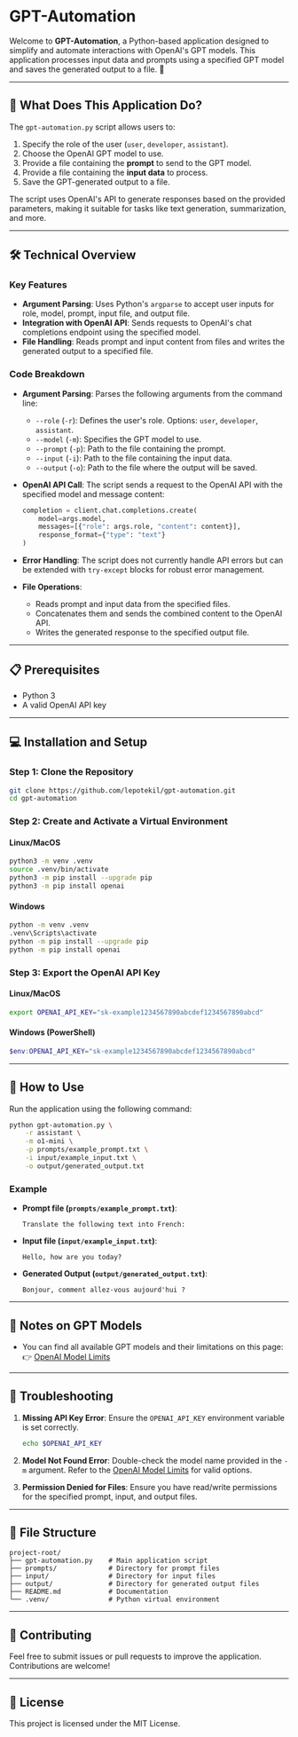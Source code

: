 # GPT-Automation

Welcome to **GPT-Automation**, a Python-based application designed to simplify and automate interactions with OpenAI's GPT models. This application processes input data and prompts using a specified GPT model and saves the generated output to a file. 🚀

---

## 📖 What Does This Application Do?
The `gpt-automation.py` script allows users to:

1. Specify the role of the user (`user`, `developer`, `assistant`).
2. Choose the OpenAI GPT model to use.
3. Provide a file containing the **prompt** to send to the GPT model.
4. Provide a file containing the **input data** to process.
5. Save the GPT-generated output to a file.

The script uses OpenAI's API to generate responses based on the provided parameters, making it suitable for tasks like text generation, summarization, and more.

---

## 🛠️ Technical Overview

### Key Features
- **Argument Parsing**: Uses Python's `argparse` to accept user inputs for role, model, prompt, input file, and output file.
- **Integration with OpenAI API**: Sends requests to OpenAI's chat completions endpoint using the specified model.
- **File Handling**: Reads prompt and input content from files and writes the generated output to a specified file.

### Code Breakdown
- **Argument Parsing**:
  Parses the following arguments from the command line:
  - `--role` (`-r`): Defines the user's role. Options: `user`, `developer`, `assistant`.
  - `--model` (`-m`): Specifies the GPT model to use.
  - `--prompt` (`-p`): Path to the file containing the prompt.
  - `--input` (`-i`): Path to the file containing the input data.
  - `--output` (`-o`): Path to the file where the output will be saved.

- **OpenAI API Call**:
  The script sends a request to the OpenAI API with the specified model and message content:

  ```python
  completion = client.chat.completions.create(
      model=args.model,
      messages=[{"role": args.role, "content": content}],
      response_format={"type": "text"}
  )
  ```

- **Error Handling**: The script does not currently handle API errors but can be extended with `try-except` blocks for robust error management.

- **File Operations**:
  - Reads prompt and input data from the specified files.
  - Concatenates them and sends the combined content to the OpenAI API.
  - Writes the generated response to the specified output file.

---

## 📋 Prerequisites
- Python 3
- A valid OpenAI API key

---

## 💻 Installation and Setup

### Step 1: Clone the Repository
```bash
git clone https://github.com/lepotekil/gpt-automation.git
cd gpt-automation
```

### Step 2: Create and Activate a Virtual Environment

#### Linux/MacOS
```bash
python3 -m venv .venv
source .venv/bin/activate
python3 -m pip install --upgrade pip
python3 -m pip install openai
```

#### Windows
```bash
python -m venv .venv
.venv\Scripts\activate
python -m pip install --upgrade pip
python -m pip install openai
```

### Step 3: Export the OpenAI API Key

#### Linux/MacOS
```bash
export OPENAI_API_KEY="sk-example1234567890abcdef1234567890abcd"
```

#### Windows (PowerShell)
```powershell
$env:OPENAI_API_KEY="sk-example1234567890abcdef1234567890abcd"
```

---

## 🚀 How to Use

Run the application using the following command:

```bash
python gpt-automation.py \
    -r assistant \
    -m o1-mini \
    -p prompts/example_prompt.txt \
    -i input/example_input.txt \
    -o output/generated_output.txt
```

### Example
- **Prompt file (`prompts/example_prompt.txt`)**:
  ```
  Translate the following text into French:
  ```

- **Input file (`input/example_input.txt`)**:
  ```
  Hello, how are you today?
  ```

- **Generated Output (`output/generated_output.txt`)**:
  ```
  Bonjour, comment allez-vous aujourd'hui ?
  ```

---

## 📑 Notes on GPT Models

- You can find all available GPT models and their limitations on this page:
  👉 [OpenAI Model Limits](https://platform.openai.com/settings/organization/limits)

---

## 🧰 Troubleshooting

1. **Missing API Key Error**:
   Ensure the `OPENAI_API_KEY` environment variable is set correctly.

   ```bash
   echo $OPENAI_API_KEY
   ```

2. **Model Not Found Error**:
   Double-check the model name provided in the `-m` argument. Refer to the [OpenAI Model Limits](https://platform.openai.com/settings/organization/limits) for valid options.

3. **Permission Denied for Files**:
   Ensure you have read/write permissions for the specified prompt, input, and output files.

---

## 📂 File Structure

```
project-root/
├── gpt-automation.py    # Main application script
├── prompts/             # Directory for prompt files
├── input/               # Directory for input files
├── output/              # Directory for generated output files
├── README.md            # Documentation
└── .venv/               # Python virtual environment
```

---

## 🌟 Contributing
Feel free to submit issues or pull requests to improve the application. Contributions are welcome!

---

## 📜 License
This project is licensed under the MIT License.

